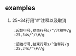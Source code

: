 
## examples

1. 25~34行用"#"注释以及取消
```angular2html
    :起始行号,结束行号s/^/注释符/g
    :25,34s/^/\#/g
    
    :起始行号,结束行号s/^注释符/g
    :25,34s/^\#//g
    
```


